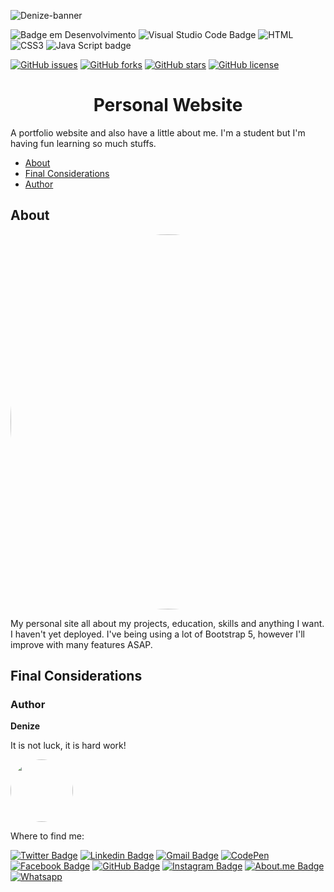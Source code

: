 ![Denize-banner](https://user-images.githubusercontent.com/46844031/163629556-02066e09-7ccd-47d2-869c-1a25dbf16f10.png)

![Badge em Desenvolvimento](http://img.shields.io/static/v1?label=STATUS&message=EM%20DESENVOLVIMENTO&color=GREEN&style=for-the-badge)  ![Visual Studio Code Badge](https://img.shields.io/badge/Visual_Studio_Code-0078D4?style=for-the-badge&logo=visual%20studio%20code&logoColor=white)   ![HTML](https://img.shields.io/badge/HTML5-E34F26?style=for-the-badge&logo=html5&logoColor=white)  ![CSS3](https://img.shields.io/badge/CSS3-1572B6?style=for-the-badge&logo=css3&logoColor=white) ![Java Script badge](https://img.shields.io/badge/JavaScript-323330?style=for-the-badge&logo=javascript&logoColor=F7DF1E) 

[![GitHub issues](https://img.shields.io/github/issues/DeBaFig/me)](https://github.com/DeBaFig/me/issues) [![GitHub forks](https://img.shields.io/github/forks/DeBaFig/me)](https://github.com/DeBaFig/me/network) [![GitHub stars](https://img.shields.io/github/stars/DeBaFig/me)](https://github.com/DeBaFig/me/stargazers) [![GitHub license](https://img.shields.io/github/license/DeBaFig/me)](https://github.com/DeBaFig/me/blob/main/LICENSE) 

<h1 align="center">Personal Website</h1>

A portfolio website and also have a little about me. I'm a student but I'm having fun learning so much stuffs.

<!--ts-->
   * [About](#about)
   * [Final Considerations](#final-considerations)
   * [Author](#author)
      
<!--te-->


## About
<p align="center">
<img style="border-radius: 50%;" src="https://user-images.githubusercontent.com/46844031/163629716-22afe289-eb02-4014-b212-1679de5cc4c6.jpg" width="600px;" alt=""/>
</p>

My personal site all about my projects, education, skills and anything I want. I haven't yet deployed. I've being using a lot of Bootstrap 5, however I'll improve with many features ASAP.

## Final Considerations



### Author

**Denize**

It is not luck, it is hard work!

<img style="border-radius: 50%;" src="https://user-images.githubusercontent.com/46844031/163518939-915f6e15-200a-4e9c-9f54-9bee6beec89b.jpg" width="100px;" alt=""/>

Where to find me:

[![Twitter Badge](https://img.shields.io/badge/Twitter-1DA1F2?style=for-the-badge&logo=twitter&logoColor=white)](https://twitter.com/Dbassi91)   [![Linkedin Badge](https://img.shields.io/badge/LinkedIn-0077B5?style=for-the-badge&logo=linkedin&logoColor=white)](https://www.linkedin.com/in/dbfigueiredo/)   [![Gmail Badge](	https://img.shields.io/badge/Gmail-D14836?style=for-the-badge&logo=gmail&logoColor=white)](mailto:denize.f.bassi@gmail.com)   [![CodePen](https://img.shields.io/badge/Codepen-000000?style=for-the-badge&logo=codepen&logoColor=white)](https://codepen.io/debafig)   
[![Facebook Badge](https://img.shields.io/badge/Facebook-1877F2?style=for-the-badge&logo=facebook&logoColor=white)](https://www.facebook.com/d.bassi91/)   [![GitHub Badge](https://img.shields.io/badge/GitHub-100000?style=for-the-badge&logo=github&logoColor=white)](https://github.com/DeBaFig)   [![Instagram Badge](https://img.shields.io/badge/Instagram-E4405F?style=for-the-badge&logo=instagram&logoColor=white)](https://www.instagram.com/bassidenize/)   [![About.me Badge](https://img.shields.io/badge/website-000000?style=for-the-badge&logo=About.me&logoColor=white)](https://about.me/denizefigueiredo/getstarted)   [![Whatsapp](https://img.shields.io/badge/WhatsApp-25D366?style=for-the-badge&logo=whatsapp&logoColor=white)](https://wa.me/qr/VMVHOV7CIFHYP1)
